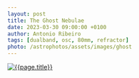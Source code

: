 ```yaml
---
layout: post
title: The Ghost Nebulae
date: 2023-03-30 09:00:00 +0100
author: Antonio Ribeiro
tags: [dualband, osc, 80mm, refractor]
photo: /astrophotos/assets/images/ghost
---
```


[![{{page.title}}]({{page.photo}}.jpg)]({{page.photo}}.jpg)
